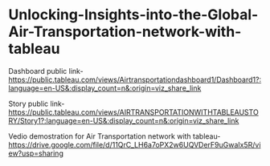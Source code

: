 # Unlocking-Insights-into-the-Global-Air-Transportation-network-with-tableau

Dashboard public link-https://public.tableau.com/views/Airtransportationdashboard1/Dashboard1?:language=en-US&:display_count=n&:origin=viz_share_link

Story public link-https://public.tableau.com/views/AIRTRANSPORTATIONWITHTABLEAUSTORY/Story1?:language=en-US&:display_count=n&:origin=viz_share_link

Vedio demostration for Air Transportation network with tableau-https://drive.google.com/file/d/11QrC_LH6a7oPX2w6UQVDerF9uGwaIx5R/view?usp=sharing
